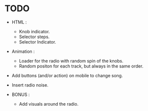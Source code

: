 # TODO
 - HTML :
 	- Knob indicator.
 	- Selector steps.
 	- Selector Indicator.
 - Animation :
 	- Loader for the radio with random spin of the knobs.
 	- Random positon for each track, but always in the same order.
 - Add buttons (and/or action) on mobile to change song.
 - Insert radio noise.

 - BONUS : 
 	- Add visuals around the radio.